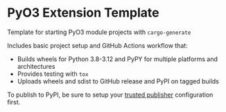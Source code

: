 # PyO3 Extension Template

Template for starting PyO3 module projects with `cargo-generate`

Includes basic project setup and GitHub Actions workflow that:

- Builds wheels for Python 3.8-3.12 and PyPY for multiple platforms and architectures
- Provides testing with `tox`
- Uploads wheels and sdist to GitHub release and PyPI on tagged builds

To publish to PyPI, be sure to setup your [trusted publisher](https://docs.pypi.org/trusted-publishers/) configuration 
first.

